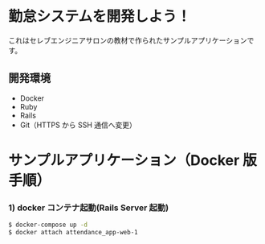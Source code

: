 # 勤怠システムを開発しよう！

これはセレブエンジニアサロンの教材で作られたサンプルアプリケーションです。

## 開発環境

- Docker
- Ruby
- Rails
- Git（HTTPS から SSH 通信へ変更）

# サンプルアプリケーション（Docker 版手順）

### 1) docker コンテナ起動(Rails Server 起動)

```bash
$ docker-compose up -d
$ docker attach attendance_app-web-1
```
